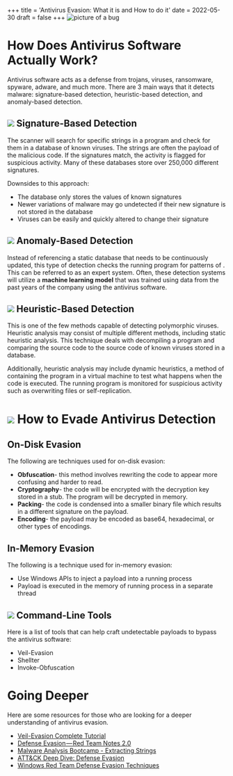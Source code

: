 +++
title = 'Antivirus Evasion: What it is and How to do it'
date = 2022-05-30
draft = false
+++
![picture of a bug](https://cdn-images-1.medium.com/max/800/1*W1qjqIKKNMK9_QYWXGQzRw.png)

How Does Antivirus Software Actually Work?
==========================================

Antivirus software acts as a defense from trojans, viruses, ransomware, spyware, adware, and much more. There are 3 main ways that it detects malware: signature-based detection, heuristic-based detection, and anomaly-based detection.

![](https://cdn-images-1.medium.com/max/800/1*ehROjARifrRnkEITjkFwMw.png)
Signature-Based Detection
-------------------------

The scanner will search for specific strings in a program and check for them in a database of known viruses. The strings are often the payload of the malicious code. If the signatures match, the activity is flagged for suspicious activity. Many of these databases store over 250,000 different signatures.

Downsides to this approach:

* The database only stores the values of known signatures
* Newer variations of malware may go undetected if their new signature is not stored in the database
* Viruses can be easily and quickly altered to change their signature

![](https://cdn-images-1.medium.com/max/800/1*8jt-Qw_ai_h_GCSJV15fuQ.png)
Anomaly-Based Detection
-----------------------

Instead of referencing a static database that needs to be continuously updated, this type of detection checks the running program for patterns of . This can be referred to as an expert system. Often, these detection systems will utilize a **machine learning model** that was trained using data from the past years of the company using the antivirus software.

![](https://cdn-images-1.medium.com/max/800/1*meCStYsucAG7XXY88Lnj0w.jpeg)
Heuristic-Based Detection
-------------------------

This is one of the few methods capable of detecting polymorphic viruses. Heuristic analysis may consist of multiple different methods, including static heuristic analysis. This technique deals with decompiling a program and comparing the source code to the source code of known viruses stored in a database.

Additionally, heuristic analysis may include dynamic heuristics, a method of containing the program in a virtual machine to test what happens when the code is executed. The running program is monitored for suspicious activity such as overwriting files or self-replication.

![](https://cdn-images-1.medium.com/max/800/1*VY6GEFR7NyUkIPcXNT49bg.jpeg)
How to Evade Antivirus Detection
================================

**On-Disk Evasion**
-------------------

The following are techniques used for on-disk evasion:

* **Obfuscation**- this method involves rewriting the code to appear more confusing and harder to read.
* **Cryptography**- the code will be encrypted with the decryption key stored in a stub. The program will be decrypted in memory.
* **Packing**- the code is condensed into a smaller binary file which results in a different signature on the payload.
* **Encoding**- the payload may be encoded as base64, hexadecimal, or other types of encodings.

In-Memory Evasion
-----------------

The following is a technique used for in-memory evasion:

* Use Windows APIs to inject a payload into a running process
* Payload is executed in the memory of running process in a separate thread

![](https://cdn-images-1.medium.com/max/800/1*H6l629Qydy1pFxjjyoQn9A.jpeg)
Command-Line Tools
------------------

Here is a list of tools that can help craft undetectable payloads to bypass the antivirus software:

* Veil-Evasion
* Shellter
* Invoke-Obfuscation

Going Deeper
============

Here are some resources for those who are looking for a deeper understanding of antivirus evasion.

* [Veil-Evasion Complete Tutorial](https://youtu.be/iz1twCSJZyo)
* [Defense Evasion — Red Team Notes 2.0](https://dmcxblue.gitbook.io/red-team-notes-2-0/red-team-techniques/defense-evasion)
* [Malware Analysis Bootcamp - Extracting Strings](https://youtu.be/V3_vc7BO9lU)
* [ATT&CK Deep Dive: Defense Evasion](https://youtu.be/WmJcbDfy9L4)
* [Windows Red Team Defense Evasion Techniques](https://www.linode.com/docs/guides/windows-red-team-defense-evasion-techniques/)